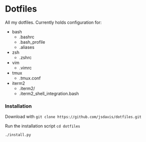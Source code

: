 # Dotfiles

All my dotfiles. Currently holds configuration for:
- bash
  - .bashrc
  - .bash_profile
  - .aliases
- zsh
  - .zshrc
- vim
  - .vimrc
- tmux
  - .tmux.conf
- iterm2
  - .iterm2/
  - .iterm2_shell_integration.bash

### Installation

Download with
`git clone https://github.com/jsdavis/dotfiles.git`

Run the installation script
`cd dotfiles`

`./install.py`
